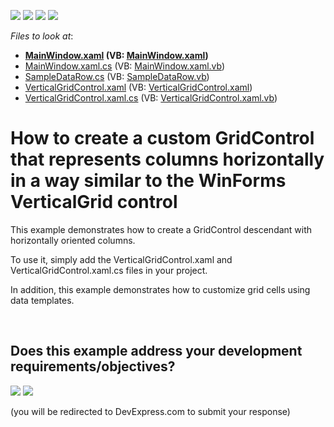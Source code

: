 <!-- default badges list -->
![](https://img.shields.io/endpoint?url=https://codecentral.devexpress.com/api/v1/VersionRange/128649200/12.2.6%2B)
[![](https://img.shields.io/badge/Open_in_DevExpress_Support_Center-FF7200?style=flat-square&logo=DevExpress&logoColor=white)](https://supportcenter.devexpress.com/ticket/details/E4630)
[![](https://img.shields.io/badge/📖_How_to_use_DevExpress_Examples-e9f6fc?style=flat-square)](https://docs.devexpress.com/GeneralInformation/403183)
[![](https://img.shields.io/badge/💬_Leave_Feedback-feecdd?style=flat-square)](#does-this-example-address-your-development-requirementsobjectives)
<!-- default badges end -->
<!-- default file list -->
*Files to look at*:

* **[MainWindow.xaml](./CS/dxExample/MainWindow.xaml) (VB: [MainWindow.xaml](./VB/dxExample/MainWindow.xaml))**
* [MainWindow.xaml.cs](./CS/dxExample/MainWindow.xaml.cs) (VB: [MainWindow.xaml.vb](./VB/dxExample/MainWindow.xaml.vb))
* [SampleDataRow.cs](./CS/dxExample/SampleDataRow.cs) (VB: [SampleDataRow.vb](./VB/dxExample/SampleDataRow.vb))
* [VerticalGridControl.xaml](./CS/dxExample/VGrid/VerticalGridControl.xaml) (VB: [VerticalGridControl.xaml](./VB/dxExample/VGrid/VerticalGridControl.xaml))
* [VerticalGridControl.xaml.cs](./CS/dxExample/VGrid/VerticalGridControl.xaml.cs) (VB: [VerticalGridControl.xaml.vb](./VB/dxExample/VGrid/VerticalGridControl.xaml.vb))
<!-- default file list end -->
# How to create a custom GridControl that represents columns horizontally in a way similar to the WinForms VerticalGrid control


<p>This example demonstrates how to create a GridControl descendant with horizontally oriented columns.</p><p>To use it, simply add the VerticalGridControl.xaml and VerticalGridControl.xaml.cs files in your project.<br />
</p><p>In addition, this example demonstrates how to customize grid cells using data templates.</p>

<br/>


<!-- feedback -->
## Does this example address your development requirements/objectives?

[<img src="https://www.devexpress.com/support/examples/i/yes-button.svg"/>](https://www.devexpress.com/support/examples/survey.xml?utm_source=github&utm_campaign=wpf-data-grid-create-custom-gridcontrol-that-displays-horizontal-columns&~~~was_helpful=yes) [<img src="https://www.devexpress.com/support/examples/i/no-button.svg"/>](https://www.devexpress.com/support/examples/survey.xml?utm_source=github&utm_campaign=wpf-data-grid-create-custom-gridcontrol-that-displays-horizontal-columns&~~~was_helpful=no)

(you will be redirected to DevExpress.com to submit your response)
<!-- feedback end -->
